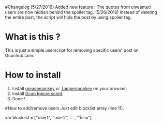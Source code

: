 #Changelog
(5/27/2016) Added new feature : The quotes from unwanted users are now hidden behind the spoiler tag. 
(5/26/2016) Instead of deleting the entire post, the script will hide the post by using spoiler tag.

# What is this ?
This is just a simple userscript for removing specific users' post on Gconhub.com.

# How to install
1. Install [greasemonkey](https://addons.mozilla.org/en-US/firefox/addon/greasemonkey/) or [Tampermonkey](https://chrome.google.com/webstore/detail/tampermonkey/dhdgffkkebhmkfjojejmpbldmpobfkfo?hl=en) on your browser.
2. Install [Gcon Ignore script](https://github.com/b4lmung/GconIgnore/raw/master/gconIgnore.user.js).
3. Done !


#How to add/remove users
Just edit blocklist array (line 11). 

var blocklist = ["user1", "user2", ... , "จีคอน"]



